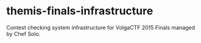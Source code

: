 # themis-finals-infrastructure
Contest checking system infrastructure for VolgaCTF 2015 Finals managed by Chef Solo.
